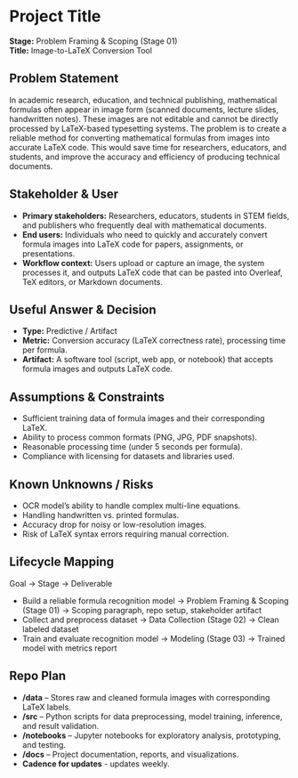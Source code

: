 # Project Title
**Stage:** Problem Framing & Scoping (Stage 01)  
**Title:** Image-to-LaTeX Conversion Tool

## Problem Statement
In academic research, education, and technical publishing, mathematical formulas often appear in image form (scanned documents, lecture slides, handwritten notes). These images are not editable and cannot be directly processed by LaTeX-based typesetting systems. The problem is to create a reliable method for converting mathematical formulas from images into accurate LaTeX code. This would save time for researchers, educators, and students, and improve the accuracy and efficiency of producing technical documents.

## Stakeholder & User
- **Primary stakeholders:** Researchers, educators, students in STEM fields, and publishers who frequently deal with mathematical documents.  
- **End users:** Individuals who need to quickly and accurately convert formula images into LaTeX code for papers, assignments, or presentations.  
- **Workflow context:** Users upload or capture an image, the system processes it, and outputs LaTeX code that can be pasted into Overleaf, TeX editors, or Markdown documents.

## Useful Answer & Decision
- **Type:** Predictive / Artifact  
- **Metric:** Conversion accuracy (LaTeX correctness rate), processing time per formula.  
- **Artifact:** A software tool (script, web app, or notebook) that accepts formula images and outputs LaTeX code.

## Assumptions & Constraints
- Sufficient training data of formula images and their corresponding LaTeX.  
- Ability to process common formats (PNG, JPG, PDF snapshots).  
- Reasonable processing time (under 5 seconds per formula).  
- Compliance with licensing for datasets and libraries used.

## Known Unknowns / Risks
- OCR model’s ability to handle complex multi-line equations.  
- Handling handwritten vs. printed formulas.  
- Accuracy drop for noisy or low-resolution images.  
- Risk of LaTeX syntax errors requiring manual correction.

## Lifecycle Mapping
Goal → Stage → Deliverable  
- Build a reliable formula recognition model → Problem Framing & Scoping (Stage 01) → Scoping paragraph, repo setup, stakeholder artifact  
- Collect and preprocess dataset → Data Collection (Stage 02) → Clean labeled dataset  
- Train and evaluate recognition model → Modeling (Stage 03) → Trained model with metrics report

## Repo Plan
- **/data** – Stores raw and cleaned formula images with corresponding LaTeX labels.  
- **/src** – Python scripts for data preprocessing, model training, inference, and result validation.  
- **/notebooks** – Jupyter notebooks for exploratory analysis, prototyping, and testing.  
- **/docs** – Project documentation, reports, and visualizations.  
- **Cadence for updates** - updates weekly.
